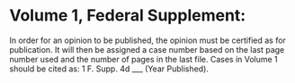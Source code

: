 # Volume 1, Federal Supplement:
In order for an opinion to be published, the opinion must be certified as for publication. It will then be assigned a case number based on the last page number used and the number of pages in the last file. 
Cases in Volume 1 should be cited as: 1 F. Supp. 4d ___ (Year Published). 
